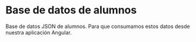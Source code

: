 # Base de datos de alumnos

Base de datos JSON de alumnos. 
Para que consumamos estos datos desde nuestra aplicación Angular.
